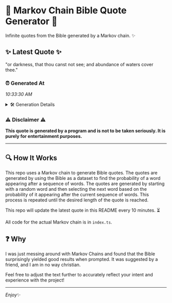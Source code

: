 # 📖 Markov Chain Bible Quote Generator 📖

Infinite quotes from the Bible generated by a Markov chain. ✨

## ✨ Latest Quote ✨
"or darkness, that thou canst not see; and abundance of waters cover thee."

### ⏰ Generated At
*10:33:30 AM*

<details>
    <summary>🛠️ Generation Details</summary>
    <p>
        <strong>🌱 Seed:</strong> or<br>
        <strong>🔄 Iterations:</strong> 12<br>
        <strong>📜 Context History:</strong><br>[ or ]: darkness,<br>[ or, darkness, ]: that<br>[ or, darkness,, that ]: thou<br>[ or, darkness,, that, thou ]: canst<br>[ or, darkness,, that, thou, canst ]: not<br>[ or, darkness,, that, thou, canst, not ]: see;<br>[ darkness,, that, thou, canst, not, see; ]: and<br>[ that, thou, canst, not, see;, and ]: abundance<br>[ thou, canst, not, see;, and, abundance ]: of<br>[ canst, not, see;, and, abundance, of ]: waters<br>[ not, see;, and, abundance, of, waters ]: cover<br>[ see;, and, abundance, of, waters, cover ]: thee.<br>
    </p>
</details>

### ⚠️ Disclaimer ⚠️
**This quote is generated by a program and is not to be taken seriously. It is purely for entertainment purposes.**

---

## 🔍 How It Works

This repo uses a Markov chain to generate Bible quotes. The quotes are generated by using the Bible as a dataset to find the probability of a word appearing after a sequence of words. The quotes are generated by starting with a random word and then selecting the next word based on the probability of it appearing after the current sequence of words. This process is repeated until the desired length of the quote is reached.

This repo will update the latest quote in this README every 10 minutes. ⏳

All code for the actual Markov chain is in `index.ts`.

## ❓ Why

I was just messing around with Markov Chains and found that the Bible surprisingly yielded good results when prompted. 
It was suggested by a friend, and I am in no way christian.

Feel free to adjust the text further to accurately reflect your intent and experience with the project!

---

*Enjoy*✨

